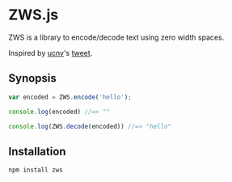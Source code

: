 # ZWS.js

ZWS is a library to encode/decode text using zero width spaces.

Inspired by [ucnv](https://twitter.com/ucnv/)'s [tweet](https://twitter.com/ucnv/status/234693886218498048).

## Synopsis

```js
var encoded = ZWS.encode('hello');

console.log(encoded) //=> ""

console.log(ZWS.decode(encoded)) //=> "hello"
```

## Installation

    npm install zws
